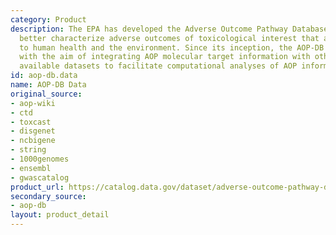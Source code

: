 ```yaml
---
category: Product
description: The EPA has developed the Adverse Outcome Pathway Database (AOP-DB) to
  better characterize adverse outcomes of toxicological interest that are relevant
  to human health and the environment. Since its inception, the AOP-DB has been developed
  with the aim of integrating AOP molecular target information with other publicly
  available datasets to facilitate computational analyses of AOP information.
id: aop-db.data
name: AOP-DB Data
original_source:
- aop-wiki
- ctd
- toxcast
- disgenet
- ncbigene
- string
- 1000genomes
- ensembl
- gwascatalog
product_url: https://catalog.data.gov/dataset/adverse-outcome-pathway-database-aop-db-version-2
secondary_source:
- aop-db
layout: product_detail
---
```

